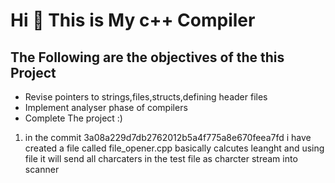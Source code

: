 <h1>  Hi 👋 This is My c++ Compiler </h1>

<h2>
The Following are the objectives of the this Project
</h2>
<ul>
<li>
Revise pointers to strings,files,structs,defining header files
</li>
<li>
Implement analyser phase of compilers
</li>
<li>
Complete The project :)
</li>
</ul>

<ol>
 <li>
 in the commit 3a08a229d7db2762012b5a4f775a8e670feea7fd i have created a file called file_opener.cpp basically calcutes leanght and using file it will send all charcaters in the test file 
   as charcter stream into scanner 
 </li>

</ol>
